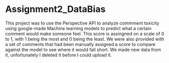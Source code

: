 # Assignment2_DataBias
This project was to use the Perspective API to analyze commment toxicity using google-made Machine learning models to predict what a certain comment would make someone feel.
This score is assingned on a scale of 0 to 1, with 1 being the most and 0 being the least.
We were also provided with a set of comments that had been manually assigned a score to compare against the model to see where it would fall short.
We made new data from it, unfortunately I deleted it before I could upload it.
